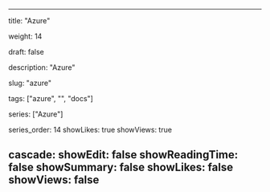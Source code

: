 ---

title: "Azure"

weight: 14

draft: false

description: "Azure"

slug: "azure"

tags: ["azure", "", "docs"]

series: ["Azure"]

series_order: 14
showLikes: true
showViews: true

cascade:
  showEdit: false
  showReadingTime: false
  showSummary: false
  showLikes: false
  showViews: false
---